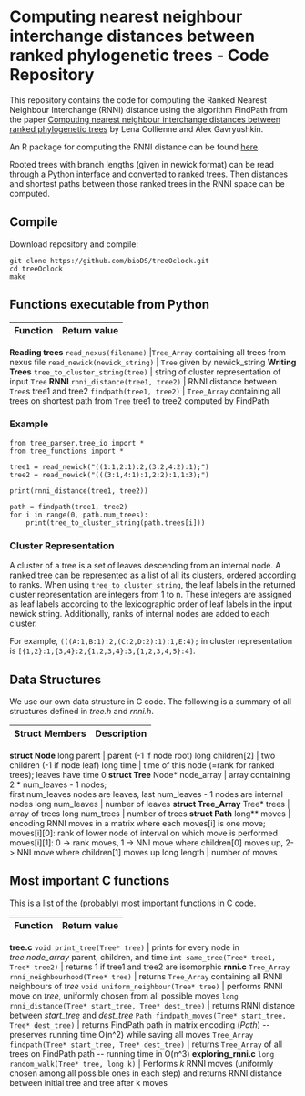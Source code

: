 # Computing nearest neighbour interchange distances between ranked phylogenetic trees - Code Repository

This repository contains the code for computing the Ranked Nearest Neighbour Interchange (RNNI) distance using the algorithm FindPath from the paper [Computing nearest neighbour interchange distances between ranked phylogenetic trees](https://doi.org/10.1007/s00285-021-01567-5) by Lena Collienne and Alex Gavryushkin.

An R package for computing the RNNI distance can be found [here](https://github.com/bioDS/rrnni).

Rooted trees with branch lengths (given in newick format) can be read through a Python interface and converted to ranked trees.
Then distances and shortest paths between those ranked trees in the RNNI space can be computed.


## Compile

Download repository and compile:

    git clone https://github.com/bioDS/treeOclock.git
    cd treeOclock
    make


## Functions executable from Python

Function | Return value
--- | ---
**Reading trees**
`read_nexus(filename)` |`Tree_Array` containing all trees from nexus file
`read_newick(newick_string)` | `Tree` given by newick_string
**Writing Trees**
`tree_to_cluster_string(tree)` | string of cluster representation of input `Tree`
**RNNI**
`rnni_distance(tree1, tree2)` | RNNI distance between `Tree`s tree1 and tree2
`findpath(tree1, tree2)` | `Tree_Array` containing all trees on shortest path from `Tree` tree1 to tree2 computed by FindPath

### Example

```
from tree_parser.tree_io import *
from tree_functions import *

tree1 = read_newick("((1:1,2:1):2,(3:2,4:2):1);")
tree2 = read_newick("(((3:1,4:1):1,2:2):1,1:3);")

print(rnni_distance(tree1, tree2))

path = findpath(tree1, tree2)
for i in range(0, path.num_trees):
    print(tree_to_cluster_string(path.trees[i]))
```

### Cluster Representation

A cluster of a tree is a set of leaves descending from an internal node.
A ranked tree can be represented as a list of all its clusters, ordered according to ranks.
When using `tree_to_cluster_string`, the leaf labels in the returned cluster representation are integers from 1 to n.
These integers are assigned as leaf labels according to the lexicographic order of leaf labels in the input newick string.
Additionally, ranks of internal nodes are added to each cluster.

For example, `(((A:1,B:1):2,(C:2,D:2):1):1,E:4);` in cluster representation is `[{1,2}:1,{3,4}:2,{1,2,3,4}:3,{1,2,3,4,5}:4]`.

## Data Structures

We use our own data structure in C code.
The following is a summary of all structures defined in *tree.h* and *rnni.h*.

Struct Members | Description
--- | ---
**struct Node**
long parent | parent (-1 if node root)
long children[2] | two children (-1 if node leaf)
long time | time of this node (=rank for ranked trees); leaves have time 0
**struct Tree**
Node* node_array | array containing 2 * num_leaves - 1 nodes;<br> first num_leaves nodes are leaves, last num_leaves - 1 nodes are internal nodes
long num_leaves | number of leaves
**struct Tree_Array**
Tree* trees | array of trees
long num_trees | number of trees
**struct Path**
long** moves | encoding RNNI moves in a matrix where each moves[i] is one move; <br> moves[i][0]: rank of lower node of interval on which move is performed <br> moves[i][1]: 0 -> rank moves, 1 -> NNI move where children[0] moves up, 2-> NNI move where children[1] moves up
long length | number of moves

## Most important C functions

This is a list of the (probably) most important functions in C code.

Function | Return value
--- | ---
**tree.c**
`void print_tree(Tree* tree)` | prints for every node in *tree.node_array* parent, children, and time
`int same_tree(Tree* tree1, Tree* tree2)` | returns 1 if tree1 and tree2 are isomorphic
**rnni.c**
`Tree_Array rnni_neighbourhood(Tree* tree)` | returns `Tree_Array` containing all RNNI neighbours of *tree*
`void uniform_neighbour(Tree* tree)` | performs RNNI move on *tree*, uniformly chosen from all possible moves
`long rnni_distance(Tree* start_tree, Tree* dest_tree)` | returns RNNI distance between *start_tree* and *dest_tree*
`Path findpath_moves(Tree* start_tree, Tree* dest_tree)` | returns FindPath path in matrix encoding (*Path*) -- preserves running time O(n^2) while saving all moves
`Tree_Array findpath(Tree* start_tree, Tree* dest_tree)` | returns `Tree_Array` of all trees on FindPath path -- running time in O(n^3)
**exploring_rnni.c**
`long random_walk(Tree* tree, long k)` | Performs *k* RNNI moves (uniformly chosen among all possible ones in each step) and returns RNNI distance between initial tree and tree after k moves